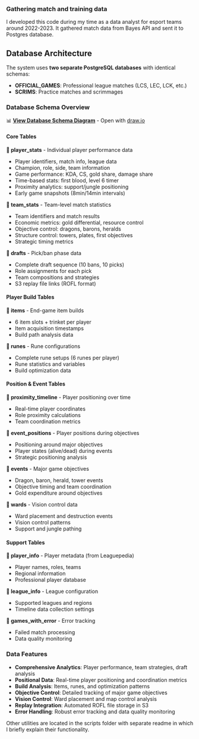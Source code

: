 ### Gathering match and training data
I developed this code during my time as a data analyst for esport teams around 2022-2023.
It gathered match data from Bayes API and sent it to Postgres database.

## Database Architecture

The system uses **two separate PostgreSQL databases** with identical schemas:
- **OFFICIAL_GAMES**: Professional league matches (LCS, LEC, LCK, etc.)
- **SCRIMS**: Practice matches and scrimmages

### Database Schema Overview

📊 **[View Database Schema Diagram](database_schema_diagram.drawio)** - Open with [draw.io](https://app.diagrams.net)

#### Core Tables

**🔑 player_stats** - Individual player performance data
- Player identifiers, match info, league data
- Champion, role, side, team information
- Game performance: KDA, CS, gold share, damage share
- Time-based stats: first blood, level 6 timer
- Proximity analytics: support/jungle positioning
- Early game snapshots (8min/14min intervals)

**🔑 team_stats** - Team-level match statistics
- Team identifiers and match results
- Economic metrics: gold differential, resource control
- Objective control: dragons, barons, heralds
- Structure control: towers, plates, first objectives
- Strategic timing metrics

**🔑 drafts** - Pick/ban phase data
- Complete draft sequence (10 bans, 10 picks)
- Role assignments for each pick
- Team compositions and strategies
- S3 replay file links (ROFL format)

#### Player Build Tables

**🔑 items** - End-game item builds
- 6 item slots + trinket per player
- Item acquisition timestamps
- Build path analysis data

**🔑 runes** - Rune configurations
- Complete rune setups (6 runes per player)
- Rune statistics and variables
- Build optimization data

#### Position & Event Tables

**🔑 proximity_timeline** - Player positioning over time
- Real-time player coordinates
- Role proximity calculations
- Team coordination metrics

**🔑 event_positions** - Player positions during objectives
- Positioning around major objectives
- Player states (alive/dead) during events
- Strategic positioning analysis

**🔑 events** - Major game objectives
- Dragon, baron, herald, tower events
- Objective timing and team coordination
- Gold expenditure around objectives

**🔑 wards** - Vision control data
- Ward placement and destruction events
- Vision control patterns
- Support and jungle pathing

#### Support Tables

**🔑 player_info** - Player metadata (from Leaguepedia)
- Player names, roles, teams
- Regional information
- Professional player database

**🔑 league_info** - League configuration
- Supported leagues and regions
- Timeline data collection settings

**🔑 games_with_error** - Error tracking
- Failed match processing
- Data quality monitoring

### Data Features

- **Comprehensive Analytics**: Player performance, team strategies, draft analysis
- **Positional Data**: Real-time player positioning and coordination metrics
- **Build Analysis**: Items, runes, and optimization patterns
- **Objective Control**: Detailed tracking of major game objectives
- **Vision Control**: Ward placement and map control analysis
- **Replay Integration**: Automated ROFL file storage in S3
- **Error Handling**: Robust error tracking and data quality monitoring

Other utilities are located in the scripts folder with separate readme in which I briefly explain their functionality.
